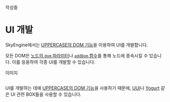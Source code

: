 작성중

# UI 개발
SkyEngine에서는 [UPPERCASE의 DOM 기능](https://github.com/Hanul/UPPERCASE/blob/master/DOC/GUIDE/UPPERCASE-CORE-BROWSER.md#dom-객체-생성)을 이용하여 UI를 개발합니다.

모든 DOM은 [노드의 `dom` 파라미터](Node.md#dom-관련-파라미터)나 [`addDom` 함수](Node.md#기타-함수)를 통해 노드에 종속시킬 수 있습니다. 이를 응용하여 각종 UI를 개발할 수 있습니다.

이미지

```javascript

```

UI를 개발하는 데에 [UPPERCASE의 DOM 기능](https://github.com/Hanul/UPPERCASE/blob/master/DOC/GUIDE/UPPERCASE-CORE-BROWSER.md#dom-객체-생성)을 사용하기 때문에, [UUI](https://github.com/Hanul/UUI)나 [Yogurt](https://github.com/Hanul/Yogurt) 같은 UI 관련 BOX들을 사용할 수 있습니다.